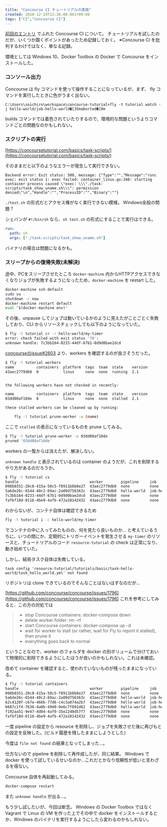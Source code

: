 ```yaml
---
title: "Concourse CI チュートリアルの実践"
created: 2018-12-24T22:36:00.001+09:00
tags: ["CI","Concourse CI"]
---
```

[前回のエントリ](https://ksoichiro.blogspot.com/2018/12/ci.html) でふれた Concourse CI について。
チュートリアルを試したのだが、いくつか躓くポイントがあったため記録しておく。
※Concourse CI を批判するわけではなく、単なる記録。

環境としては Windows 10、Docker Toolbox の Docker で Concourse をインストールした。

### コンソール出力

Concourse は fly コマンドを使って操作することになっているが、まず、 fly コマンドを実行したときに色がうまく出ない。

```
C:\Users\soichiro\workspace\concourse-tutorial>fly -t tutorial watch -j hello-world/job-hello-world�[35maborted�[0m
```

builds コマンドでは着色されていたりするので、環境的な問題というよりコマンドごとの問題なのかもしれない。

### スクリプトの実行

[https://concoursetutorial.com/basics/task-scripts/](https://concoursetutorial.com/basics/task-scripts/)

そのままだと以下のようなエラーが発生して実行できない。

``` hljs vbscript
Backend error: Exit status: 500, message: {"Type":"","Message":"runc exec: exit status 1: exec failed: container_linux.go:348: starting container process caused \"exec: \\\"./task-scripts/task_show_uname.sh\\\": permission denied\"\n","Handle":"","ProcessID":"","Binary":""}
```

`./test.sh` の形式だとアクセス権がなく実行できない模様。
Windows全般の問題？

シェバンが `#!/bin/sh` なら、`sh test.sh` の形式にすることで実行はできる。

```yaml
run:
  path: sh
  args: ["./task-scripts/task_show_uname.sh"]
```

バイナリの場合は問題になるかも。

### スリープからの復帰失敗(未解決)

途中、PCをスリープさせたところ `docker-machine` 内からHTTPアクセスできなくなりジョブが失敗するようになったため、`docker-machine` を restart した。

```sh
docker-machine ssh default
sudo su -
shutdown -r now
docker-machine restart default
eval "$(docker-machine env)"
```

その後、unpause してジョブは動いているかのように見えたがことごとく失敗しており、CLI からリソースチェックしても以下のようになっていた。

```sh
$ fly -t tutorial cr -r hello-world/my-timer
error: check failed with exit status '70':
unknown handle: 7c3bb164-0233-44df-67b1-0d9d0bae2dcd
```

[concourseのissue#2603](https://github.com/concourse/concourse/issues/2603) より、workers を確認するのが良さそうだった。

```sh
$ fly -t tutorial workers
name          containers  platform  tags  team  state    version
43aec2779db0  0           linux     none  none  running  2.1


the following workers have not checked in recently:

name          containers  platform  tags  team  state    version
03dd08af10de  0           linux     none  none  stalled  2.1

these stalled workers can be cleaned up by running:

    fly -t tutorial prune-worker -w (name)
```

ここで `stalled` の表示になっているものを prune してみる。

```sh
$ fly -t tutorial prune-worker -w 03dd08af10de
pruned '03dd08af10de'

```

workers の一覧からは消えたが、解決しない。

`unknown handle` と表示されているのは container のようだが、これを削除するやり方があるのだろうか。

```sh
$ fly -t tutorial cs
handle                                worker        pipeline     job              build #  build id  type   name         attempt
098b0351-20c8-415a-50c5-f8911b8b8e27  43aec2779db0  none         none             none     none      check  none         n/a
5a6de26c-6544-40c2-69ac-2a09d756363c  43aec2779db0  hello-world  job-hello-world  9        21        task   hello-world  n/a
7c3bb164-0233-44df-67b1-0d9d0bae2dcd  43aec2779db0  none         none             none     none      check  none         n/a
fafbf18d-0116-4be9-4afb-472a10142432  43aec2779db0  none         none             none     none      check  none         n/a
```

わからないが、コンテナ自体は確認できるため

```sh
fly -t tutorial i -c hello-world/my-timer
```

でコンテナの中に入ってみたものの、何を見たら良いものか…
と考えているうちに、いつの間にか、定期的にトリガーイベントを発生させる `my-timer` のリソースと、チュートリアルのコード `resource-tutorial` の check は正常になり、動き始めていた。

しかし、結局タスク自体は失敗している。

```
task config 'resource-tutorial/tutorials/basic/task-hello-world/task_hello_world.yml' not found
```

リポジトリは clone できているのでそんなことはないはずなのだが…

[https://github.com/concourse/concourse/issues/1796](https://github.com/concourse/concourse/issues/1796)
これを参考にしてみると、この方の対処では

> - stop Concourse containers: docker-compose down
> - delete worker folder: rm -rf
> - start Concourse containers: docker-compose up -d
> - wait for worker to stall (or rather, wait for Fly to report it stalled), then prune it
> - everything goes back to normal

ということなので、worker のフォルダを docker の別ボリュームで分けておいて物理的に削除できるようにしたほうが良いのかもしれない。これは未確認。

改めて container を確認すると、使われていないものが残ったままになっている。

```sh
$ fly -t tutorial containers
handle                                worker        pipeline     job              build #  build id  type   name         attempt
098b0351-20c8-415a-50c5-f8911b8b8e27  43aec2779db0  none         none             none     none      check  none         n/a
5a6de26c-6544-40c2-69ac-2a09d756363c  43aec2779db0  hello-world  job-hello-world  9        21        task   hello-world  n/a
62c4120f-c67e-466b-77d6-c4c3a074a2b7  43aec2779db0  hello-world  job-hello-world  20       64        get    my-timer     n/a
6687c1f4-7636-4a0b-4940-0e6c7f891d62  43aec2779db0  hello-world  job-hello-world  19       63        get    my-timer     n/a
f192aa51-9e47-4d84-4af0-35e2248d57f7  43aec2779db0  none         none             none     none      check  none         n/a
fafbf18d-0116-4be9-4afb-472a10142432  43aec2779db0  none         none             none     none      check  none         n/a
```

一度 pipeline の設定から resource を削除し、ジョブを失敗させた後に再びもとの設定を反映した。(ビルド履歴を残したままにしようとした)

今度は `file not found` の結果となってしまった…。

仕方ないので pipeline を削除して再作成したが、同じ結果。
Windows で docker を使って試しているせいなのか…これだとかなり信頼性が低いと言わざるを得ない。

Concourse 自体を再起動してみる。

```sh
docker-compose restart
```

また `unknown handle` が出る…。

もう少し試したいが、今回は断念。
Windows の Docker Toolbox ではなく Vagrant で Linux の VM を作った上でその中で docker をインストールするとか、Windows のバイナリを実行するようにしたら変わるのかもしれない。

